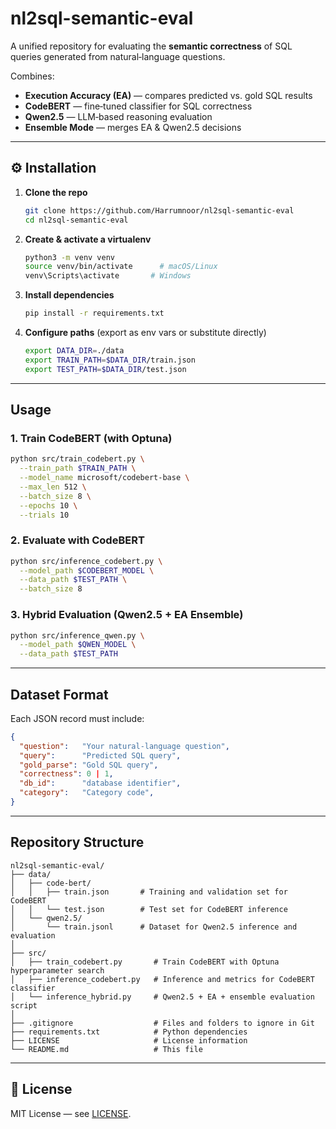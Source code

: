 # nl2sql-semantic-eval

A unified repository for evaluating the **semantic correctness** of SQL queries generated from natural‑language questions.  

Combines:
- **Execution Accuracy (EA)** — compares predicted vs. gold SQL results  
- **CodeBERT** — fine‑tuned classifier for SQL correctness  
- **Qwen2.5** — LLM‑based reasoning evaluation  
- **Ensemble Mode** — merges EA & Qwen2.5 decisions  

---

## ⚙ Installation

1. **Clone the repo**  
   ```bash
   git clone https://github.com/Harrumnoor/nl2sql-semantic-eval
   cd nl2sql-semantic-eval
   ```

2. **Create & activate a virtualenv**  
   ```bash
   python3 -m venv venv
   source venv/bin/activate      # macOS/Linux
   venv\Scripts\activate       # Windows
   ```

3. **Install dependencies**  
   ```bash
   pip install -r requirements.txt
   ```

4. **Configure paths** (export as env vars or substitute directly)  
   ```bash
   export DATA_DIR=./data
   export TRAIN_PATH=$DATA_DIR/train.json
   export TEST_PATH=$DATA_DIR/test.json
   ```

---

##  Usage

### 1. Train CodeBERT (with Optuna)
```bash
python src/train_codebert.py \
  --train_path $TRAIN_PATH \
  --model_name microsoft/codebert-base \
  --max_len 512 \
  --batch_size 8 \
  --epochs 10 \
  --trials 10
```

### 2. Evaluate with CodeBERT
```bash
python src/inference_codebert.py \
  --model_path $CODEBERT_MODEL \
  --data_path $TEST_PATH \
  --batch_size 8
```

### 3. Hybrid Evaluation (Qwen2.5 + EA Ensemble)
```bash
python src/inference_qwen.py \
  --model_path $QWEN_MODEL \
  --data_path $TEST_PATH
```

---

##  Dataset Format

Each JSON record must include:
```json
{
  "question":   "Your natural‑language question",
  "query":      "Predicted SQL query",
  "gold_parse": "Gold SQL query",
  "correctness": 0 | 1,
  "db_id":      "database identifier",
  "category":   "Category code",
}
```

---

##  Repository Structure

```
nl2sql-semantic-eval/
├── data/
│   ├── code-bert/
│   │   ├── train.json       # Training and validation set for CodeBERT
│   │   └── test.json        # Test set for CodeBERT inference
│   └── qwen2.5/
│       └── train.jsonl      # Dataset for Qwen2.5 inference and evaluation
│
├── src/
│   ├── train_codebert.py       # Train CodeBERT with Optuna hyperparameter search
│   ├── inference_codebert.py   # Inference and metrics for CodeBERT classifier
│   └── inference_hybrid.py     # Qwen2.5 + EA + ensemble evaluation script
│
├── .gitignore                  # Files and folders to ignore in Git
├── requirements.txt            # Python dependencies
├── LICENSE                     # License information
└── README.md                   # This file
```

---

## 📄 License

MIT License — see [LICENSE](LICENSE).


